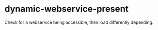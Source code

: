 # dynamic-webservice-present
Check for a webservice being accessible, then load differently depending.
